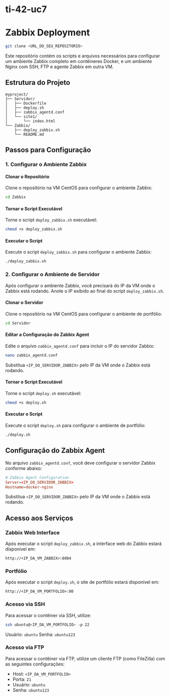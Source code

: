 # ti-42-uc7

# Zabbix Deployment


~~~sh
git clone <URL_DO_SEU_REPOSITORIO>
~~~

Este repositório contém os scripts e arquivos necessários para configurar um ambiente Zabbix completo em contêineres Docker, e um ambiente Nginx com SSH, FTP e agente Zabbix em outra VM.

## Estrutura do Projeto

~~~
myproject/
├── Servidor/
│   ├── Dockerfile
│   ├── deploy.sh
│   ├── zabbix_agentd.conf
│   └── site1/
│       └── index.html
└── Zabbix/
    ├── deploy_zabbix.sh
    └── README.md
~~~

## Passos para Configuração

### 1. Configurar o Ambiente Zabbix

#### Clonar o Repositório

Clone o repositório na VM CentOS para configurar o ambiente Zabbix:

~~~sh
cd Zabbix
~~~

#### Tornar o Script Executável

Torne o script `deploy_zabbix.sh` executável:

~~~sh
chmod +x deploy_zabbix.sh
~~~

#### Executar o Script

Execute o script `deploy_zabbix.sh` para configurar o ambiente Zabbix:

~~~sh
./deploy_zabbix.sh
~~~

### 2. Configurar o Ambiente de Servidor

Após configurar o ambiente Zabbix, você precisará do IP da VM onde o Zabbix está rodando. Anote o IP exibido ao final do script `deploy_zabbix.sh`.

#### Clonar o Servidor

Clone o repositório na VM CentOS para configurar o ambiente de portfólio:

~~~sh
cd Servidor
~~~

#### Editar a Configuração do Zabbix Agent

Edite o arquivo `zabbix_agentd.conf` para incluir o IP do servidor Zabbix:

~~~sh
nano zabbix_agentd.conf
~~~

Substitua `<IP_DO_SERVIDOR_ZABBIX>` pelo IP da VM onde o Zabbix está rodando.

#### Tornar o Script Executável

Torne o script `deploy.sh` executável:

~~~sh
chmod +x deploy.sh
~~~

#### Executar o Script

Execute o script `deploy.sh` para configurar o ambiente de portfólio:

~~~sh
./deploy.sh
~~~

## Configuração do Zabbix Agent

No arquivo `zabbix_agentd.conf`, você deve configurar o servidor Zabbix conforme abaixo:

~~~conf
# Zabbix Agent Configuration
Server=<IP_DO_SERVIDOR_ZABBIX>
Hostname=docker-nginx
~~~

Substitua `<IP_DO_SERVIDOR_ZABBIX>` pelo IP da VM onde o Zabbix está rodando.

## Acesso aos Serviços

### Zabbix Web Interface

Após executar o script `deploy_zabbix.sh`, a interface web do Zabbix estará disponível em:

~~~
http://<IP_DA_VM_ZABBIX>:8084
~~~

### Portfólio

Após executar o script `deploy.sh`, o site de portfólio estará disponível em:

~~~
http://<IP_DA_VM_PORTFOLIO>:80
~~~

### Acesso via SSH

Para acessar o contêiner via SSH, utilize:

~~~sh
ssh ubuntu@<IP_DA_VM_PORTFOLIO> -p 22
~~~

Usuário: `ubuntu`
Senha: `ubuntu123`

### Acesso via FTP

Para acessar o contêiner via FTP, utilize um cliente FTP (como FileZilla) com as seguintes configurações:

- Host: `<IP_DA_VM_PORTFOLIO>`
- Porta: `21`
- Usuário: `ubuntu`
- Senha: `ubuntu123`
